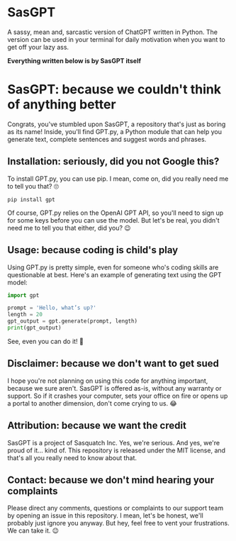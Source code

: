 # SasGPT
A sassy, mean and, sarcastic version of ChatGPT written in Python. The version can be used in your terminal for daily motivation when you want to get off your lazy ass. 

**Everything written below is by SasGPT itself**

# SasGPT: because we couldn't think of anything better

Congrats, you've stumbled upon SasGPT, a repository that's just as boring as its name! Inside, you'll find GPT.py, a Python module that can help you generate text, complete sentences and suggest words and phrases.

## Installation: seriously, did you not Google this?

To install GPT.py, you can use pip. I mean, come on, did you really need me to tell you that? 🙄

```
pip install gpt
```

Of course, GPT.py relies on the OpenAI GPT API, so you'll need to sign up for some keys before you can use the model. But let's be real, you didn't need me to tell you that either, did you? 😉

## Usage: because coding is child's play

Using GPT.py is pretty simple, even for someone who's coding skills are questionable at best. Here's an example of generating text using the GPT model:

```python
import gpt

prompt = 'Hello, what’s up?'
length = 20
gpt_output = gpt.generate(prompt, length)
print(gpt_output)
```

See, even you can do it! 👏

## Disclaimer: because we don't want to get sued

I hope you're not planning on using this code for anything important, because we sure aren't. SasGPT is offered as-is, without any warranty or support. So if it crashes your computer, sets your office on fire or opens up a portal to another dimension, don't come crying to us. 😂

## Attribution: because we want the credit

SasGPT is a project of Sasquatch Inc. Yes, we're serious. And yes, we're proud of it... kind of. This repository is released under the MIT license, and that's all you really need to know about that.   

## Contact: because we don't mind hearing your complaints

Please direct any comments, questions or complaints to our support team by opening an issue in this repository. I mean, let's be honest, we'll probably just ignore you anyway. But hey, feel free to vent your frustrations. We can take it. 😉
